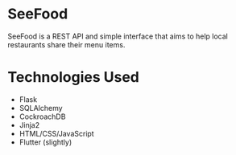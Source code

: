 # SeeFood
SeeFood is a REST API and simple interface that aims to help local restaurants share their menu items.

# Technologies Used
* Flask
* SQLAlchemy
* CockroachDB
* Jinja2
* HTML/CSS/JavaScript
* Flutter (slightly)
